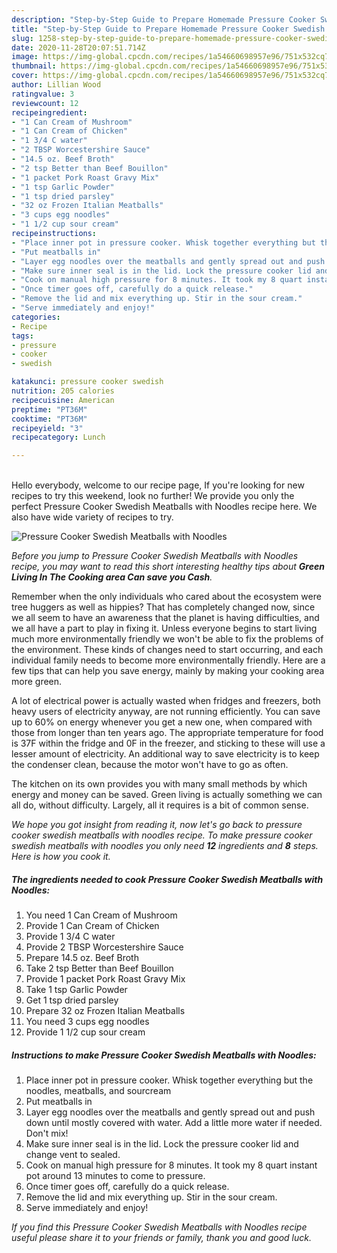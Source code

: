 ```yaml
---
description: "Step-by-Step Guide to Prepare Homemade Pressure Cooker Swedish Meatballs with Noodles"
title: "Step-by-Step Guide to Prepare Homemade Pressure Cooker Swedish Meatballs with Noodles"
slug: 1258-step-by-step-guide-to-prepare-homemade-pressure-cooker-swedish-meatballs-with-noodles
date: 2020-11-28T20:07:51.714Z
image: https://img-global.cpcdn.com/recipes/1a54660698957e96/751x532cq70/pressure-cooker-swedish-meatballs-with-noodles-recipe-main-photo.jpg
thumbnail: https://img-global.cpcdn.com/recipes/1a54660698957e96/751x532cq70/pressure-cooker-swedish-meatballs-with-noodles-recipe-main-photo.jpg
cover: https://img-global.cpcdn.com/recipes/1a54660698957e96/751x532cq70/pressure-cooker-swedish-meatballs-with-noodles-recipe-main-photo.jpg
author: Lillian Wood
ratingvalue: 3
reviewcount: 12
recipeingredient:
- "1 Can Cream of Mushroom"
- "1 Can Cream of Chicken"
- "1 3/4 C water"
- "2 TBSP Worcestershire Sauce"
- "14.5 oz. Beef Broth"
- "2 tsp Better than Beef Bouillon"
- "1 packet Pork Roast Gravy Mix"
- "1 tsp Garlic Powder"
- "1 tsp dried parsley"
- "32 oz Frozen Italian Meatballs"
- "3 cups egg noodles"
- "1 1/2 cup sour cream"
recipeinstructions:
- "Place inner pot in pressure cooker. Whisk together everything but the noodles, meatballs, and sourcream"
- "Put meatballs in"
- "Layer egg noodles over the meatballs and gently spread out and push down until mostly covered with water. Add a little more water if needed. Don&#39;t mix!"
- "Make sure inner seal is in the lid. Lock the pressure cooker lid and change vent to sealed."
- "Cook on manual high pressure for 8 minutes. It took my 8 quart instant pot around 13 minutes to come to pressure."
- "Once timer goes off, carefully do a quick release."
- "Remove the lid and mix everything up. Stir in the sour cream."
- "Serve immediately and enjoy!"
categories:
- Recipe
tags:
- pressure
- cooker
- swedish

katakunci: pressure cooker swedish 
nutrition: 205 calories
recipecuisine: American
preptime: "PT36M"
cooktime: "PT36M"
recipeyield: "3"
recipecategory: Lunch

---
```

<br>
Hello everybody, welcome to our recipe page, If you're looking for new recipes to try this weekend, look no further! We provide you only the perfect Pressure Cooker Swedish Meatballs with Noodles recipe here. We also have wide variety of recipes to try.
<br>


![Pressure Cooker Swedish Meatballs with Noodles](https://img-global.cpcdn.com/recipes/1a54660698957e96/751x532cq70/pressure-cooker-swedish-meatballs-with-noodles-recipe-main-photo.jpg)

<i>Before you jump to Pressure Cooker Swedish Meatballs with Noodles recipe, you may want to read this short interesting healthy tips about 
<strong>Green Living In The Cooking area Can save you Cash</strong>.</i>
</br>

Remember when the only individuals who cared about the ecosystem were tree huggers as well as hippies? That has completely changed now, since we all seem to have an awareness that the planet is having difficulties, and we all have a part to play in fixing it. Unless everyone begins to start living much more environmentally friendly we won't be able to fix the problems of the environment. These kinds of changes need to start occurring, and each individual family needs to become more environmentally friendly. Here are a few tips that can help you save energy, mainly by making your cooking area more green.

A lot of electrical power is actually wasted when fridges and freezers, both heavy users of electricity anyway, are not running efficiently. You can save up to 60% on energy whenever you get a new one, when compared with those from longer than ten years ago. The appropriate temperature for food is 37F within the fridge and 0F in the freezer, and sticking to these will use a lesser amount of electricity. An additional way to save electricity is to keep the condenser clean, because the motor won't have to go as often.

The kitchen on its own provides you with many small methods by which energy and money can be saved. Green living is actually something we can all do, without difficulty. Largely, all it requires is a bit of common sense.


<i>We hope you got insight from reading it, now let's go back to pressure cooker swedish meatballs with noodles recipe. To make pressure cooker swedish meatballs with noodles you only need <strong>12</strong> ingredients and <strong>8</strong> steps. Here is how you cook it.
</i>

##### The ingredients needed to cook Pressure Cooker Swedish Meatballs with Noodles:

1. You need 1 Can Cream of Mushroom
1. Provide 1 Can Cream of Chicken
1. Provide 1 3/4 C water
1. Provide 2 TBSP Worcestershire Sauce
1. Prepare 14.5 oz. Beef Broth
1. Take 2 tsp Better than Beef Bouillon
1. Provide 1 packet Pork Roast Gravy Mix
1. Take 1 tsp Garlic Powder
1. Get 1 tsp dried parsley
1. Prepare 32 oz Frozen Italian Meatballs
1. You need 3 cups egg noodles
1. Provide 1 1/2 cup sour cream


##### Instructions to make Pressure Cooker Swedish Meatballs with Noodles:

1. Place inner pot in pressure cooker. Whisk together everything but the noodles, meatballs, and sourcream
1. Put meatballs in
1. Layer egg noodles over the meatballs and gently spread out and push down until mostly covered with water. Add a little more water if needed. Don&#39;t mix!
1. Make sure inner seal is in the lid. Lock the pressure cooker lid and change vent to sealed.
1. Cook on manual high pressure for 8 minutes. It took my 8 quart instant pot around 13 minutes to come to pressure.
1. Once timer goes off, carefully do a quick release.
1. Remove the lid and mix everything up. Stir in the sour cream.
1. Serve immediately and enjoy!


<i>If you find this Pressure Cooker Swedish Meatballs with Noodles recipe useful please share it to your friends or family, thank you and good luck.</i>
